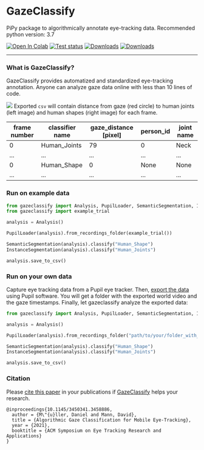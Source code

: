 # GazeClassify
PiPy package to algorithmically annotate eye-tracking data. Recommended python version: 3.7

[![Open In Colab](https://colab.research.google.com/assets/colab-badge.svg)](https://colab.research.google.com/github/footballdaniel/gazeclassify/blob/main/colab.ipynb)
[![Test status](https://github.com/footballdaniel/gazeclassify/actions/workflows/test.yml/badge.svg)](https://github.com/footballdaniel/gazeclassify/actions/workflows/test.yml)
[![Downloads](https://pepy.tech/badge/gazeclassify)](https://pepy.tech/project/gazeclassify)
[![Downloads](https://pepy.tech/badge/gazeclassify/week)](https://pepy.tech/project/gazeclassify)

---
### What is GazeClassify?
 GazeClassify provides automatized and standardized eye-tracking annotation. Anyone can analyze gaze data online with less than 10 lines of code. 

![](https://raw.githubusercontent.com/footballdaniel/gazeclassify/main/gazeclassify/example_data/result_composite.jpg)
Exported `csv` will contain distance from gaze (red circle) to human joints (left image) and human shapes (right image) for each frame.

| frame number 	| classifier name 	| gaze_distance [pixel] 	| person_id 	| joint name 	|
|--------------	|-----------------	|-----------------------	|-----------	|------------	|
| 0            	| Human_Joints    	| 79                    	| 0         	| Neck       	|
| ...          	| ...             	| ...                   	| ...       	| ...        	|
| 0            	| Human_Shape     	| 0                     	| None      	| None       	|
| ...          	| ...             	| ...                   	| ...       	| ...        	|

### Run on example data

```python
from gazeclassify import Analysis, PupilLoader, SemanticSegmentation, InstanceSegmentation
from gazeclassify import example_trial

analysis = Analysis()

PupilLoader(analysis).from_recordings_folder(example_trial())

SemanticSegmentation(analysis).classify("Human_Shape")
InstanceSegmentation(analysis).classify("Human_Joints")

analysis.save_to_csv()
```

### Run on your own data
Capture eye tracking data from a Pupil eye tracker. Then, [export the data](https://docs.pupil-labs.com/core/#_8-export-data) using Pupil software. You will get a folder with the exported world video and the gaze timestamps. Finally, let gazeclassify analyze the exported data:

```python
from gazeclassify import Analysis, PupilLoader, SemanticSegmentation, InstanceSegmentation

analysis = Analysis()

PupilLoader(analysis).from_recordings_folder("path/to/your/folder_with_exported_data/")

SemanticSegmentation(analysis).classify("Human_Shape")
InstanceSegmentation(analysis).classify("Human_Joints")

analysis.save_to_csv()
```

### Citation
Please [cite this paper](https://dl.acm.org/doi/10.1145/3450341.3458886) in your publications if [GazeClassify](https://www.growkudos.com/publications/10.1145%25252F3450341.3458886/reader) helps your research. 

```
@inproceedings{10.1145/3450341.3458886,
  author = {M\"{u}ller, Daniel and Mann, David},
  title = {Algorithmic Gaze Classification for Mobile Eye-Tracking},
  year = {2021},
  booktitle = {ACM Symposium on Eye Tracking Research and Applications}
}
```

